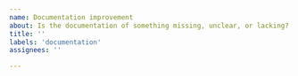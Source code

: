 ```yaml
---
name: Documentation improvement
about: Is the documentation of something missing, unclear, or lacking? This is the place.
title: ''
labels: 'documentation'
assignees: ''

---
```

<!--
For the Documentation request, please include the following:
------------------------
What would you like changed/added and why?
Do you have any suggestions for the new documents?
-->
